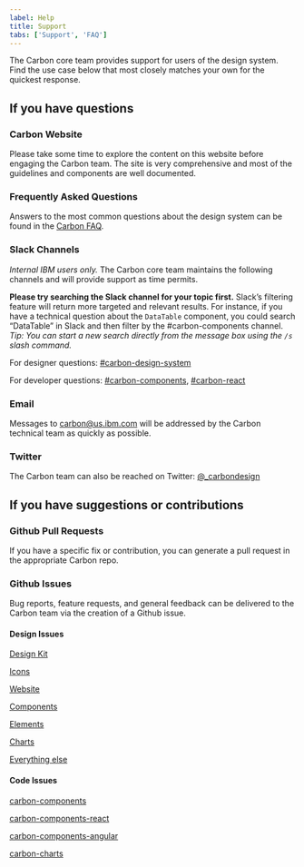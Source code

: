 ```yaml
---
label: Help
title: Support
tabs: ['Support', 'FAQ']
---
```


The Carbon core team provides support for users of the design system. Find the use case below that most closely matches your own for the quickest response.

## If you have questions

### Carbon Website

Please take some time to explore the content on this website before engaging the Carbon team. The site is very comprehensive and most of the guidelines and components are well documented.

### Frequently Asked Questions

Answers to the most common questions about the design system can be found in the [Carbon FAQ](faq).

### Slack Channels

*Internal IBM users only.* The Carbon core team maintains the following channels and will provide support as time permits. 

**Please try searching the Slack channel for your topic first.** Slack’s filtering feature will return more targeted and relevant results. For instance, if you have a technical question about the `DataTable` component, you could search “DataTable” in Slack and then filter by the #carbon-components channel. *Tip: You can start a new search directly from the message box using the `/s` slash command.*

For designer questions: [#carbon-design-system](https://ibm-studios.slack.com/messages/C0M053VPT/)

For developer questions: [#carbon-components](https://ibm-studios.slack.com/messages/C046Y0YUD/), [#carbon-react](https://ibm-studios.slack.com/messages/C2K6RFJ1G/)

### Email

Messages to <carbon@us.ibm.com> will be addressed by the Carbon technical team as quickly as possible.

### Twitter

The Carbon team can also be reached on Twitter: [@_carbondesign](https://twitter.com/_carbondesign?lang=en)


## If you have suggestions or contributions

### Github Pull Requests
If you have a specific fix or contribution, you can generate a pull request in the appropriate Carbon repo.

### Github Issues
Bug reports, feature requests, and general feedback can be delivered to the Carbon team via the creation of a Github issue.

#### Design Issues

[Design Kit](https://github.com/IBM/carbon-design-kit/issues/new)

[Icons](https://github.com/IBM/carbon-icons/issues/new)

[Website](https://github.com/carbon-design-system/carbon-website/issues/new/choose)

[Components](https://github.com/IBM/carbon-components/issues/new/choose)

[Elements](https://github.com/IBM/carbon-elements/issues/new/choose)

[Charts](https://github.com/IBM/carbon-charts/issues/new)

[Everything else](https://github.com/carbon-design-system/issue-tracking/issues/new)

#### Code Issues

[carbon-components](https://github.com/IBM/carbon-components/issues/new/choose)

[carbon-components-react](https://github.com/IBM/carbon-components-react/issues/new/choose)

[carbon-components-angular](https://github.com/IBM/carbon-components-angular/issues/new)

[carbon-charts](https://github.com/IBM/carbon-charts/issues/new)



<!-- 
## Featured

<flex-group>
<clickable-tile 
    type="article"
    title="Smashing Magazine's “Design Systems” Book"
    href="https://www.smashingmagazine.com/design-systems-book/"
    >
    <img src="images/article-1.png" alt="Data Table updates in Carbon React v5.22.0" />
</clickable-tile>
<clickable-tile 
    type="article"
    title="Winter 2017 HOW In-House Design Award Winner"
    href="http://www.howdesign.com/84-award-winning-projects-from-in-house-design-teams/" 
    >
    <img src="images/article-2.png" alt="Winter 2017 HOW In-House Design Award Winner" />
</clickable-tile>
<clickable-tile 
    type="article"
    title="Path to Design System Maturity"
    href="https://medium.com/ux-power-tools/the-path-to-design-system-maturity-d403daba692a" 
    >
    <img src="images/article-3.png" alt="Path to Design System Maturity" />
</clickable-tile>
<clickable-tile 
    type="article"
    title="Responsive Web Design Podcast"
    href="https://responsivewebdesign.com/podcast/ibm-carbon/" 
    >
    <img src="images/article-4a.png" alt="Responsive Web Design Podcast" />
</clickable-tile>
<clickable-tile 
    type="article"
    title="UX Pin Virtual Design Summit"
    href="https://www.youtube.com/watch?v=eSvq5MieOdw&t=144s" 
    >
    <img src="images/article-5a.png" alt="UX Pin Virtual Design Summit" />
</clickable-tile>
</flex-group>
-->

<!--
## Articles

<flex-group>
<clickable-tile 
    type="article"
    title="Data Table updates in Carbon React v5.22.0"
    author="Josh Black" 
    date="February 20, 2018"
    href="https://medium.com/carbondesign/data-table-updates-in-carbon-react-v5-22-0-6da0c24a96d6" 
    >
    <img src="images/article-6.png" alt="Data Table updates in Carbon React v5.22.0" />
</clickable-tile>
<clickable-tile 
    type="article"
    title="Introducing Carbon Themes"
    author="Bethany Sonefield" 
    date="August 11, 2017"
    href="https://medium.com/design-ibm/introducing-carbon-themes-83d3985a8627" 
    >
    <img src="images/article-4.png" alt="Introducing Carbon Themes" />
</clickable-tile>
<clickable-tile 
    type="article"
    title="Carbon: Designing inside Big Blue"
    author="Bethany Sonefield" 
    date="March 30, 2017"
    href="https://medium.com/design-ibm/carbon-designing-inside-big-blue-8577883cfe42" 
    >
    <img src="images/article-5.png" alt="Carbon: Designing inside Big Blue" />
</clickable-tile>
</flex-group>
-->